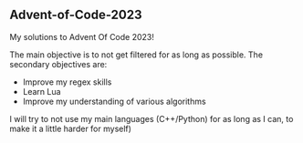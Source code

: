 ## Advent-of-Code-2023

My solutions to Advent Of Code 2023!

The main objective is to not get filtered for as long as possible. The secondary objectives are:
* Improve my regex skills
* Learn Lua
* Improve my understanding of various algorithms

I will try to not use my main languages (C++/Python) for as long as I can, to make it a little harder for myself)
